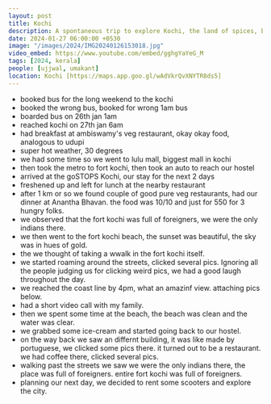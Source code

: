 ```yaml
---
layout: post
title: Kochi
description: A spontaneous trip to explore Kochi, the land of spices, backwaters, and Kathakali. Sky in hues of gold during a breathtaking sunset at Fort Kochi beach. 🌅
date: 2024-01-27 06:00:00 +0530
image: "/images/2024/IMG20240126153018.jpg"
video_embed: https://www.youtube.com/embed/gghgYaYeG_M
tags: [2024, kerala]
people: [ujjwal, umakant]
location: Kochi [https://maps.app.goo.gl/wAdVkrQvXNYTR8ds5]
---
```


- booked bus for the long weekend to the kochi
- booked the wrong bus, booked for wrong 1am bus
- boarded bus on 26th jan 1am
- reached kochi on 27th jan 6am
- had breakfast at ambiswamy's veg restaurant, okay okay food, analogous to udupi
- super hot weather, 30 degrees
- we had some time so we went to lulu mall, biggest mall in kochi
- then took the metro to fort kochi, then took an auto to reach our hostel
- arrived at the goSTOPS Kochi, our stay for the next 2 days
- freshened up and left for lunch at the nearby restaurant
- after 1 km or so we found couple of good pure veg restaurants, had our dinner at Anantha Bhavan. the food was 10/10 and just for 550 for 3 hungry folks.
- we observed that the fort kochi was full of foreigners, we were the only indians there.
- we then went to the fort kochi beach, the sunset was beautiful, the sky was in hues of gold.
- the we thought of taking a wwalk in the fort kochi itself.
- we started roaming around the streets, clicked several pics. Ignoring all the people judging us for clicking weird pics, we had a good laugh throughout the day.
- we reached the coast line by 4pm, what an amazinf view. attaching pics below.
- had a short video call with my family.
- then we spent some time at the beach, the beach was clean and the water was clear.
- we grabbed some ice-cream and started going back to our hostel.
- on the way back we saw an differnt building, it was like made by portuguese, we clicked some pics there. it turned out to be a restaurant. we had coffee there, clicked several pics.
- walking past the streets we saw we were the only indians there, the place was full of foreigners. entire fort kochi was full of foreigners.
- planning our next day, we decided to rent some scooters and explore the city.
